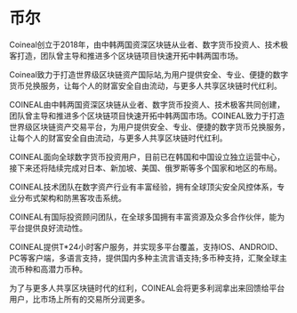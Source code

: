 # 币尔

Coineal创立于2018年，由中韩两国资深区块链从业者、数字货币投资人、技术极客打造，团队曾主导和推进多个区块链项目快速开拓中韩两国市场。

Coineal致力于打造世界级区块链资产国际站,为用户提供安全、专业、便捷的数字货币兑换服务，让每个人的财富安全自由流动，与更多人共享区块链时代红利。

COINEAL由中韩两国资深区块链从业者、数字货币投资人、技术极客共同创建，团队曾主导和推进多个区块链项目快速开拓中韩两国市场。COINEAL致力于打造世界级区块链资产交易平台，为用户提供安全、专业、便捷的数字货币兑换服务，让每个人的财富安全自由流动，与更多人共享区块链时代红利。

COINEAL面向全球数字货币投资用户，目前已在韩国和中国设立独立运营中心，接下来还将陆续完成对日本、新加坡、美国、俄罗斯等多个国家和地区的布局。

COINEAL技术团队在数字资产行业有丰富经验，拥有全球顶尖安全风控体系，专业分布式架构和防黑客攻击系统。

COINEAL有国际投资顾问团队，在全球多国拥有丰富资源及众多合作伙伴，能为平台提供良好流动性。

COINEAL提供T*24小时客户服务，并实现多平台覆盖，支持IOS、ANDROID、PC等客户端，多语言支持，提供国内多种主流言语支持;多币种支持，汇聚全球主流币种和高潜力币种。

为了与更多人共享区块链时代的红利，COINEAL会将更多利润拿出来回馈给平台用户，比市场上所有的交易所分润更多。
